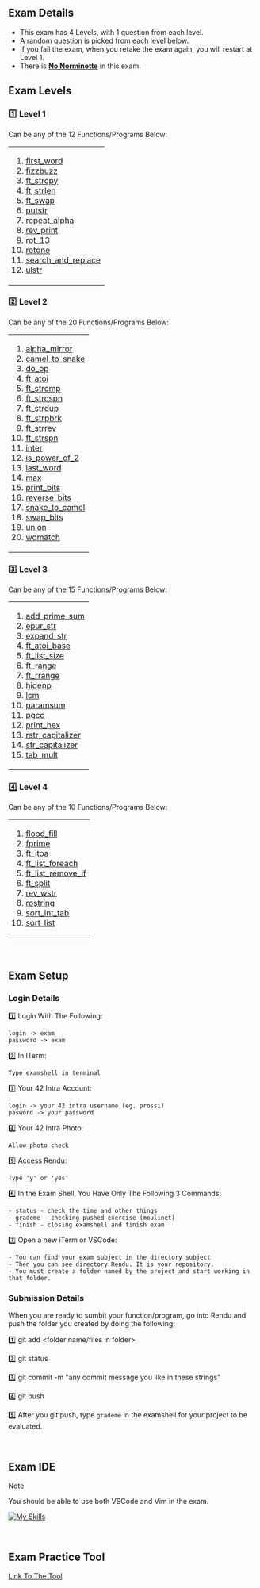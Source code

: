 ## Exam Details

- This exam has 4 Levels, with 1 question from each level.
- A random question is picked from each level below. 
- If you fail the exam, when you retake the exam again, you will restart at Level 1.
- There is <ins>**No Norminette**</ins> in this exam.

## Exam Levels

### :one: Level 1
Can be any of the 12 Functions/Programs Below:
<table><tr><td>
  
1. [first_word](https://github.com/pasqualerossi/42-School-Exam-Rank-02/blob/main/Level%201/first_word/first_word.c)
2. [fizzbuzz](https://github.com/pasqualerossi/42-School-Exam-Rank-02/blob/main/Level%201/fizzbuzz/fizzbuzz.c)
3. [ft_strcpy](https://github.com/pasqualerossi/42-School-Exam-Rank-02/blob/main/Level%201/ft_strcpy/ft_strcpy.c)
4. [ft_strlen](https://github.com/pasqualerossi/42-School-Exam-Rank-02/blob/main/Level%201/ft_strlen/ft_strlen.c)
5. [ft_swap](https://github.com/pasqualerossi/42-School-Exam-Rank-02/blob/main/Level%201/ft_swap/ft_swap.c)
6. [putstr](https://github.com/pasqualerossi/42-School-Exam-Rank-02/blob/main/Level%201/ft_putstr/ft_putstr.c)
7. [repeat_alpha](https://github.com/pasqualerossi/42-School-Exam-Rank-02/blob/main/Level%201/repeat_alpha/repeat_alpha.c)
8. [rev_print](https://github.com/pasqualerossi/42-School-Exam-Rank-02/blob/main/Level%201/rev_print/rev_print.c)
9. [rot_13](https://github.com/pasqualerossi/42-School-Exam-Rank-02/blob/main/Level%201/rot_13/rot_13.c)
10. [rotone](https://github.com/pasqualerossi/42-School-Exam-Rank-02/blob/main/Level%201/rotone/rotone.c)
11. [search_and_replace](https://github.com/pasqualerossi/42-School-Exam-Rank-02/blob/main/Level%201/search_and_replace/search_and_replace.c)
12. [ulstr](https://github.com/pasqualerossi/42-School-Exam-Rank-02/blob/main/Level%201/ulstr/ulstr.c)
</td></tr></table>

### :two: Level 2
Can be any of the 20 Functions/Programs Below:
<table><tr><td>
  
1. [alpha_mirror](https://github.com/pasqualerossi/42-School-Exam-Rank-02/blob/main/Level%202/alpha_mirror/alpha_mirror.c)
2. [camel_to_snake](https://github.com/pasqualerossi/42-School-Exam-Rank-02/blob/main/Level%202/camel_to_snake/camel_to_snake.c)
3. [do_op](https://github.com/pasqualerossi/42-School-Exam-Rank-02/blob/main/Level%202/do_op/do_op.c)
4. [ft_atoi](https://github.com/pasqualerossi/42-School-Exam-Rank-02/blob/main/Level%202/ft_atoi/ft_atoi.c)
5. [ft_strcmp](https://github.com/pasqualerossi/42-School-Exam-Rank-02/blob/main/Level%202/ft_strcmp/ft_strcmp.c)
6. [ft_strcspn](https://github.com/pasqualerossi/42-School-Exam-Rank-02/blob/main/Level%202/ft_strcspn/ft_strcspn.c)
7. [ft_strdup](https://github.com/pasqualerossi/42-School-Exam-Rank-02/blob/main/Level%202/ft_strdup/ft_strdup.c)
8. [ft_strpbrk](https://github.com/pasqualerossi/42-School-Exam-Rank-02/blob/main/Level%202/ft_strpbrk/ft_strpbrk.c)
9. [ft_strrev](https://github.com/pasqualerossi/42-School-Exam-Rank-02/blob/main/Level%202/ft_strrev/ft_strrev.c)
10. [ft_strspn](https://github.com/pasqualerossi/42-School-Exam-Rank-02/blob/main/Level%202/ft_strspn/ft_strspn.c)
11. [inter](https://github.com/pasqualerossi/42-School-Exam-Rank-02/blob/main/Level%202/inter/inter.c)
12. [is_power_of_2](https://github.com/pasqualerossi/42-School-Exam-Rank-02/blob/main/Level%202/is_power_of_2/is_power_of_2.c)
13. [last_word](https://github.com/pasqualerossi/42-School-Exam-Rank-02/blob/main/Level%202/last_word/last_word.c)
14. [max](https://github.com/pasqualerossi/42-School-Exam-Rank-02/blob/main/Level%202/max/max.c)
15. [print_bits](https://github.com/pasqualerossi/42-School-Exam-Rank-02/blob/main/Level%202/print_bits/print_bits.c)
16. [reverse_bits](https://github.com/pasqualerossi/42-School-Exam-Rank-02/blob/main/Level%202/reverse_bits/reverse_bits.c)
17. [snake_to_camel](https://github.com/pasqualerossi/42-School-Exam-Rank-02/blob/main/Level%202/snake_to_camel/snake_to_camel.c)
18. [swap_bits](https://github.com/pasqualerossi/42-School-Exam-Rank-02/blob/main/Level%202/swap_bits/swap_bits.c)
19. [union](https://github.com/pasqualerossi/42-School-Exam-Rank-02/blob/main/Level%202/union/union.c)
20. [wdmatch](https://github.com/pasqualerossi/42-School-Exam-Rank-02/blob/main/Level%202/wdmatch/wdmatch.c)
</td></tr></table>

### :three: Level 3
Can be any of the 15 Functions/Programs Below:
<table><tr><td>
  
1. [add_prime_sum](https://github.com/pasqualerossi/42-School-Exam-Rank-02/blob/main/Level%203/add_prime_sum/add_prime_sum.c)
2. [epur_str](https://github.com/pasqualerossi/42-School-Exam-Rank-02/blob/main/Level%203/epur_str/epur_str.c)
3. [expand_str](https://github.com/pasqualerossi/42-School-Exam-Rank-02/blob/main/Level%203/expand_str/expand_str.c)
4. [ft_atoi_base](https://github.com/pasqualerossi/42-School-Exam-Rank-02/blob/main/Level%203/ft_atoi_base/ft_atoi_base.c)
5. [ft_list_size](https://github.com/pasqualerossi/42-School-Exam-Rank-02/tree/main/Level%203/ft_list_size)
6. [ft_range](https://github.com/pasqualerossi/42-School-Exam-Rank-02/blob/main/Level%203/ft_range/ft_range.c)
7. [ft_rrange](https://github.com/pasqualerossi/42-School-Exam-Rank-02/blob/main/Level%203/ft_rrange/ft_rrange.c)
8. [hidenp](https://github.com/pasqualerossi/42-School-Exam-Rank-02/blob/main/Level%203/hidenp/hidenp.c)
9. [lcm](https://github.com/pasqualerossi/42-School-Exam-Rank-02/blob/main/Level%203/lcm/lcm.c)
10. [paramsum](https://github.com/pasqualerossi/42-School-Exam-Rank-02/blob/main/Level%203/paramsum/paramsum.c)
11. [pgcd](https://github.com/pasqualerossi/42-School-Exam-Rank-02/blob/main/Level%203/pgcd/pgcd.c)
12. [print_hex](https://github.com/pasqualerossi/42-School-Exam-Rank-02/blob/main/Level%203/print_hex/print_hex.c)
13. [rstr_capitalizer](https://github.com/pasqualerossi/42-School-Exam-Rank-02/blob/main/Level%203/rstr_capitalizer/rstr_capitalizer.c)
14. [str_capitalizer](https://github.com/pasqualerossi/42-School-Exam-Rank-02/blob/main/Level%203/str_capitalizer/str_capitalizer.c)
15. [tab_mult](https://github.com/pasqualerossi/42-School-Exam-Rank-02/blob/main/Level%203/tab_mult/tab_mult.c)
</td></tr></table>

### :four: Level 4
Can be any of the 10 Functions/Programs Below:
<table><tr><td>
  
1. [flood_fill](https://github.com/pasqualerossi/42-School-Exam-Rank-02/tree/main/Level%204/flood_fill)
2. [fprime](https://github.com/pasqualerossi/42-School-Exam-Rank-02/blob/main/Level%204/fprime/fprime.c)
3. [ft_itoa](https://github.com/pasqualerossi/42-School-Exam-Rank-02/blob/main/Level%204/ft_itoa/ft_itoa.c)
4. [ft_list_foreach](https://github.com/pasqualerossi/42-School-Exam-Rank-02/tree/main/Level%204/ft_list_foreach)
5. [ft_list_remove_if](https://github.com/pasqualerossi/42-School-Exam-Rank-02/blob/main/Level%204/ft_list_remove_if/ft_list_remove_if.c)
6. [ft_split](https://github.com/pasqualerossi/42-School-Exam-Rank-02/blob/main/Level%204/ft_split/ft_split.c)
7. [rev_wstr](https://github.com/pasqualerossi/42-School-Exam-Rank-02/blob/main/Level%204/rev_wstr/rev_wstr.c)
8. [rostring](https://github.com/pasqualerossi/42-School-Exam-Rank-02/blob/main/Level%204/rostring/rostring.c)
9. [sort_int_tab](https://github.com/pasqualerossi/42-School-Exam-Rank-02/blob/main/Level%204/sort_int_tab/sort_int_tab.c)
10. [sort_list](https://github.com/pasqualerossi/42-School-Exam-Rank-02/tree/main/Level%204/sort_list)
</td></tr></table>

<br>

## Exam Setup

### Login Details

:one: Login With The Following:
```
login -> exam
password -> exam
```
:two: In ITerm:
```
Type examshell in terminal
```
:three: Your 42 Intra Account:
```
login -> your 42 intra username (eg. prossi)
pasword -> your password
```
:four: Your 42 Intra Photo:
```
Allow photo check
```
:five: Access Rendu:
```
Type 'y' or 'yes'
```
:six: In the Exam Shell, You Have Only The Following 3 Commands:
```
- status - check the time and other things
- grademe - checking pushed exercise (moulinet)
- finish - closing examshell and finish exam
```
:seven: Open a new iTerm or VSCode:
```
- You can find your exam subject in the directory subject
- Then you can see directory Rendu. It is your repository.
- You must create a folder named by the project and start working in that folder.
```

### Submission Details

When you are ready to sumbit your function/program, go into Rendu and push the folder you created by doing the following:

:one: git add <folder name/files in folder>

:two: git status

:three: git commit -m "any commit message you like in these strings"

:four: git push

:five: After you git push, type `grademe` in the examshell for your project to be evaluated. 

<br>

## Exam IDE

> [!NOTE]
You should be able to use both VSCode and Vim in the exam.

[![My Skills](https://skillicons.dev/icons?i=vscode,vim)](https://skillicons.dev)

<br>

## Exam Practice Tool
[Link To The Tool](https://github.com/JCluzet/42_EXAM)
